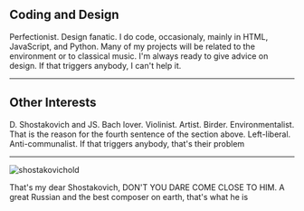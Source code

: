 ## Coding and Design
Perfectionist. Design fanatic. I do code, occasionaly, mainly in HTML, JavaScript, and Python. Many of my projects will be related to the environment or to classical music. I'm always ready to give advice on design. If that triggers anybody, I can't help it. 

***

## Other Interests
D. Shostakovich and JS. Bach lover. Violinist. Artist. Birder. Environmentalist. That is the reason for the fourth sentence of the section above. Left-liberal. Anti-communalist. If that triggers anybody, that's their problem

***

![shostakovichold](https://www.wrti.org/sites/wrti/files/styles/x_large/public/202002/Shostakovich_Getty_1200px.jpg)

That's my dear Shostakovich, DON'T YOU DARE COME CLOSE TO HIM.
A great Russian and the best composer on earth, that's what he is
